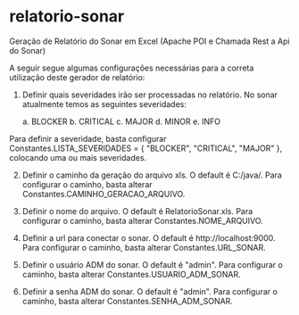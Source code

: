# relatorio-sonar
Geração de Relatório do Sonar em Excel (Apache POI e Chamada Rest a Api do Sonar)

A seguir segue algumas configurações necessárias para a correta utilização deste gerador de relatório:

1. Definir quais severidades irão ser processadas no relatório. No sonar atualmente temos as seguintes severidades:

	a.  BLOCKER
	b.  CRITICAL 
	c.  MAJOR 
	d.  MINOR 
	e.  INFO
	
Para definir a severidade, basta configurar Constantes.LISTA_SEVERIDADES = { "BLOCKER", "CRITICAL", "MAJOR" }, colocando uma ou mais severidades.

2. Definir o caminho da geração do arquivo xls. O default é C:/java/. Para configurar o caminho, basta alterar Constantes.CAMINHO_GERACAO_ARQUIVO.

3. Definir o nome do arquivo. O default é RelatorioSonar.xls. Para configurar o caminho, basta alterar Constantes.NOME_ARQUIVO.

4. Definir a url para conectar o sonar. O default é http://localhost:9000. Para configurar o caminho, basta alterar Constantes.URL_SONAR.

5. Definir o usuário ADM do sonar. O default é "admin". Para configurar o caminho, basta alterar Constantes.USUARIO_ADM_SONAR.

6. Definir a senha ADM do sonar.  O default é "admin". Para configurar o caminho, basta alterar Constantes.SENHA_ADM_SONAR.